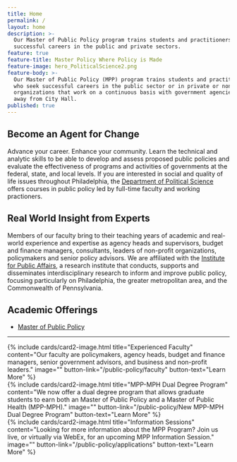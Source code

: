 ```yaml
---
title: Home
permalink: /
layout: home
description: >-
  Our Master of Public Policy program trains students and practitioners who seek
  successful careers in the public and private sectors.
feature: true
feature-title: Master Policy Where Policy is Made
feature-image: hero_PoliticalScience2.png
feature-body: >-
  Our Master of Public Policy (MPP) program trains students and practitioners
  who seek successful careers in the public sector or in private or non-profit
  organizations that work on a continuous basis with government agencies — steps
  away from City Hall.
published: true
---
```

## Become an Agent for Change
Advance your career. Enhance your community.
Learn the technical and analytic skills to be able to develop and assess proposed public policies and evaluate the effectiveness of programs and activities of governments at the federal, state, and local levels. If you are interested in social and quality of life issues throughout Philadelphia, the [Department of Political Science](http://www.cla.temple.edu/politicalscience/) offers courses in public policy led by full-time faculty and working practioners. 

## Real World Insight from Experts
Members of our faculty bring to their teaching years of academic and real-world experience and expertise as  agency heads and supervisors, budget and finance managers, consultants, leaders of non-profit organizations, policymakers and senior policy advisors. We are affiliated with the [Institute for Public Affairs](http://www.cla.temple.edu/ipa/), a research institute that conducts, supports and disseminates interdisciplinary research to inform and improve public policy, focusing particularly on Philadelphia, the greater metropolitan area, and the Commonwealth of Pennsylvania.

## Academic Offerings
- [Master of Public Policy](http://bulletin.temple.edu/graduate/scd/cla/public-policy-mpp/)

___

<div class="row row-wide">
  <div class="col m12 l4">{% include cards/card2-image.html 
    title="Experienced Faculty" 
    content="Our faculty are policymakers, agency heads, budget and finance managers, senior government advisors, and business and non-profit leaders." 
    image="" 
    button-link="/public-policy/faculty" 
    button-text="Learn More" %}
  </div>
  <div class="row row-wide">
    <div class="col m12 l4">{% include cards/card2-image.html 
      title="MPP-MPH Dual Degree Program" 
      content="We now offer a dual degree program that allows graduate students to earn both an Master of Public Policy and a Master of Public Health (MPP-MPH)." 
      image="" 
      button-link="/public-policy/New MPP-MPH Dual Degree Program" 
      button-text="Learn More" %}
    </div>
    <div class="row row-wide">
      <div class="col m12 l4">{% include cards/card2-image.html 
        title="Information Sessions" 
        content="Looking for more information about the MPP Program? Join us live, or virtually via WebEx, for an upcoming MPP Information Session." 
        image="" 
        button-link="/public-policy/applications" 
        button-text="Learn More" %}
      </div>
</div>

